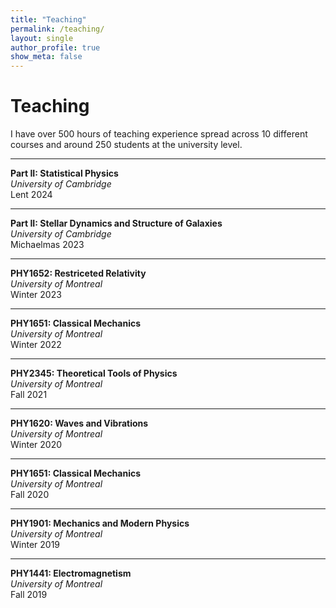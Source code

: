 ```yaml
---
title: "Teaching"
permalink: /teaching/
layout: single
author_profile: true
show_meta: false
---
```


# Teaching

I have over 500 hours of teaching experience spread across 10 different courses and around 250 students at the university level.

---

**Part II: Statistical Physics**  
*University of Cambridge*  
Lent 2024

---

**Part II: Stellar Dynamics and Structure of Galaxies**  
*University of Cambridge*  
Michaelmas 2023

---

**PHY1652: Restriceted Relativity**  
*University of Montreal*  
Winter 2023

---

**PHY1651: Classical Mechanics**  
*University of Montreal*  
Winter 2022

---

**PHY2345: Theoretical Tools of Physics**  
*University of Montreal*  
Fall 2021

---

**PHY1620: Waves and Vibrations**  
*University of Montreal*  
Winter 2020

---

**PHY1651: Classical Mechanics**  
*University of Montreal*  
Fall 2020

---

**PHY1901: Mechanics and Modern Physics**  
*University of Montreal*  
Winter 2019

---

**PHY1441: Electromagnetism**  
*University of Montreal*  
Fall 2019
